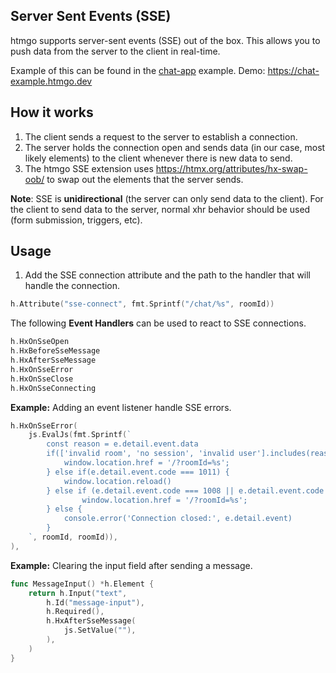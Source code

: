 ## Server Sent Events (SSE)

htmgo supports server-sent events (SSE) out of the box. 
This allows you to push data from the server to the client in real-time. 

Example of this can be found in the [chat-app](https://github.com/maddalax/htmgo/tree/master/examples/chat) example.
Demo: https://chat-example.htmgo.dev

## How it works ##
1. The client sends a request to the server to establish a connection.
2. The server holds the connection open and sends data (in our case, most likely elements) to the client whenever there is new data to send.
3. The htmgo SSE extension uses https://htmx.org/attributes/hx-swap-oob/ to swap out the elements that the server sends.


**Note**: SSE is **unidirectional** (the server can only send data to the client).
For the client to send data to the server, normal xhr behavior should be used (form submission, triggers, etc).

## Usage
1. Add the SSE connection attribute and the path to the handler that will handle the connection.

```go
h.Attribute("sse-connect", fmt.Sprintf("/chat/%s", roomId))
```

The following **Event Handlers** can be used to react to SSE connections.
```go
h.HxOnSseOpen
h.HxBeforeSseMessage
h.HxAfterSseMessage
h.HxOnSseError
h.HxOnSseClose
h.HxOnSseConnecting
```

**Example:** Adding an event listener handle SSE errors.

```go
h.HxOnSseError(
    js.EvalJs(fmt.Sprintf(`
        const reason = e.detail.event.data
        if(['invalid room', 'no session', 'invalid user'].includes(reason)) {
            window.location.href = '/?roomId=%s';
        } else if(e.detail.event.code === 1011) { 
            window.location.reload()
        } else if (e.detail.event.code === 1008 || e.detail.event.code === 1006) {
                window.location.href = '/?roomId=%s';
        } else {
            console.error('Connection closed:', e.detail.event)
        }
    `, roomId, roomId)),
),
```

**Example:** Clearing the input field after sending a message.
```go
func MessageInput() *h.Element {
	return h.Input("text",
		h.Id("message-input"),
		h.Required(),
		h.HxAfterSseMessage(
			js.SetValue(""),
		),
	)
}
```
